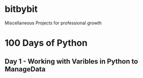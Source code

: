 # bitbybit
Miscellaneous Projects for professional growth  

# 100 Days of Python
## Day 1 - Working with Varibles in Python to ManageData
